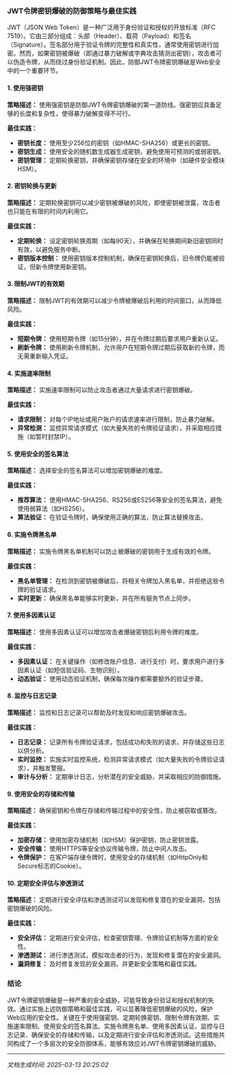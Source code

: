 ### JWT令牌密钥爆破的防御策略与最佳实践

JWT（JSON Web Token）是一种广泛用于身份验证和授权的开放标准（RFC 7519）。它由三部分组成：头部（Header）、载荷（Payload）和签名（Signature）。签名部分用于验证令牌的完整性和真实性，通常使用密钥进行加密。然而，如果密钥被爆破（即通过暴力破解或字典攻击猜测出密钥），攻击者可以伪造令牌，从而绕过身份验证机制。因此，防御JWT令牌密钥爆破是Web安全中的一个重要环节。

#### 1. 使用强密钥

**策略描述：**
使用强密钥是防御JWT令牌密钥爆破的第一道防线。强密钥应具备足够的长度和复杂性，使得暴力破解变得不可行。

**最佳实践：**
- **密钥长度：** 使用至少256位的密钥（如HMAC-SHA256）或更长的密钥。
- **密钥生成：** 使用安全的随机数生成器生成密钥，避免使用可预测的或弱密钥。
- **密钥管理：** 定期轮换密钥，并确保密钥存储在安全的环境中（如硬件安全模块HSM）。

#### 2. 密钥轮换与更新

**策略描述：**
定期轮换密钥可以减少密钥被爆破的风险，即使密钥被泄露，攻击者也只能在有限的时间内利用它。

**最佳实践：**
- **定期轮换：** 设定密钥轮换周期（如每90天），并确保在轮换期间新旧密钥同时有效，以避免服务中断。
- **密钥版本控制：** 使用密钥版本控制机制，确保在密钥轮换后，旧令牌仍能被验证，但新令牌使用新密钥。

#### 3. 限制JWT的有效期

**策略描述：**
限制JWT的有效期可以减少令牌被爆破后利用的时间窗口，从而降低风险。

**最佳实践：**
- **短期令牌：** 使用短期令牌（如15分钟），并在令牌过期后要求用户重新认证。
- **刷新令牌：** 使用刷新令牌机制，允许用户在短期令牌过期后获取新的令牌，而无需重新输入凭证。

#### 4. 实施速率限制

**策略描述：**
实施速率限制可以防止攻击者通过大量请求进行密钥爆破。

**最佳实践：**
- **请求限制：** 对每个IP地址或用户账户的请求速率进行限制，防止暴力破解。
- **异常检测：** 监控异常请求模式（如大量失败的令牌验证请求），并采取相应措施（如暂时封禁IP）。

#### 5. 使用安全的签名算法

**策略描述：**
选择安全的签名算法可以增加密钥爆破的难度。

**最佳实践：**
- **推荐算法：** 使用HMAC-SHA256、RS256或ES256等安全的签名算法，避免使用弱算法（如HS256）。
- **算法验证：** 在验证令牌时，确保使用正确的算法，防止算法替换攻击。

#### 6. 实施令牌黑名单

**策略描述：**
实施令牌黑名单机制可以防止被爆破的密钥用于生成有效的令牌。

**最佳实践：**
- **黑名单管理：** 在检测到密钥被爆破后，将相关令牌加入黑名单，并拒绝这些令牌的验证请求。
- **实时更新：** 确保黑名单能够实时更新，并在所有服务节点上同步。

#### 7. 使用多因素认证

**策略描述：**
使用多因素认证可以增加攻击者爆破密钥后利用令牌的难度。

**最佳实践：**
- **多因素认证：** 在关键操作（如修改账户信息、进行支付）时，要求用户进行多因素认证（如短信验证码、生物识别）。
- **动态验证：** 使用动态验证机制，确保每次操作都需要额外的验证步骤。

#### 8. 监控与日志记录

**策略描述：**
监控和日志记录可以帮助及时发现和响应密钥爆破攻击。

**最佳实践：**
- **日志记录：** 记录所有令牌验证请求，包括成功和失败的请求，并存储这些日志以供分析。
- **实时监控：** 实施实时监控系统，检测异常请求模式（如大量失败的令牌验证请求），并触发警报。
- **审计与分析：** 定期审计日志，分析潜在的安全威胁，并采取相应的防御措施。

#### 9. 使用安全的存储和传输

**策略描述：**
确保密钥和令牌在存储和传输过程中的安全性，防止被窃取或篡改。

**最佳实践：**
- **加密存储：** 使用加密存储机制（如HSM）保护密钥，防止密钥泄露。
- **安全传输：** 使用HTTPS等安全协议传输令牌，防止中间人攻击。
- **令牌保护：** 在客户端存储令牌时，使用安全的存储机制（如HttpOnly和Secure标志的Cookie）。

#### 10. 定期安全评估与渗透测试

**策略描述：**
定期进行安全评估和渗透测试可以发现和修复潜在的安全漏洞，包括密钥爆破的风险。

**最佳实践：**
- **安全评估：** 定期进行安全评估，检查密钥管理、令牌验证机制等方面的安全性。
- **渗透测试：** 进行渗透测试，模拟攻击者的行为，发现和修复潜在的安全漏洞。
- **漏洞修复：** 及时修复发现的安全漏洞，并更新安全策略和最佳实践。

### 结论

JWT令牌密钥爆破是一种严重的安全威胁，可能导致身份验证和授权机制的失效。通过实施上述防御策略和最佳实践，可以显著降低密钥爆破的风险，保护Web应用的安全性。关键在于使用强密钥、定期轮换密钥、限制令牌有效期、实施速率限制、使用安全的签名算法、实施令牌黑名单、使用多因素认证、监控与日志记录、确保安全的存储和传输，以及定期进行安全评估和渗透测试。这些措施共同构成了一个多层次的安全防御体系，能够有效应对JWT令牌密钥爆破的威胁。

---

*文档生成时间: 2025-03-13 20:25:02*











